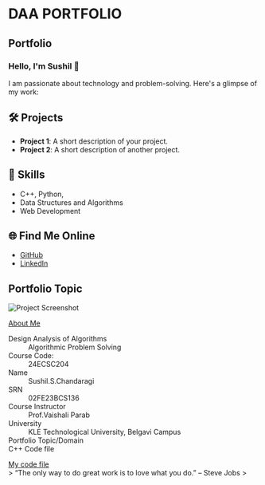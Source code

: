 # DAA PORTFOLIO
## Portfolio

### Hello, I'm Sushil 👋

I am passionate about technology and problem-solving. Here's a glimpse of my work:

## 🛠️ Projects
- **Project 1**: A short description of your project.
- **Project 2**: A short description of another project.

## 🚀 Skills
- C++, Python, 
- Data Structures and Algorithms
- Web Development 

## 🌐 Find Me Online
- [GitHub](https://github.com/SUSHeka)
- [LinkedIn](https://www.linkedin.com/in/sushil-c-316083281/)

## Portfolio Topic

![Project Screenshot](assets/image.jpg)


[About Me](about.md)

<dl>
<dt>Design Analysis of Algorithms</dt>
<dd>Algorithmic Problem Solving</dd>
<dt>Course Code:</dt>
<dd>24ECSC204</dd>
<dt>Name</dt>
<dd>Sushil.S.Chandaragi</dd>
<dt>SRN</dt>
<dd>02FE23BCS136</dd>
<dt>Course Instructor</dt>
<dd>Prof.Vaishali Parab</dd>
<dt>University</dt>
<dd>KLE Technological University, Belgavi Campus</dd>
<dt>Portfolio Topic/Domain</dt>
<dt>C++ Code file</dt>
</dl>
<a href="https://github.com/SUSHeka/DAA-FINAL-PROJECT">My code file</a>

<br> 
> “The only way to do great work is to love what you do.” – Steve Jobs
>
